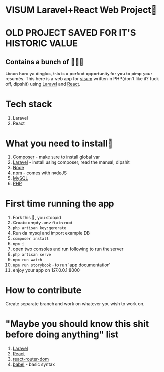 # VISUM Laravel+React Web Project👾
# OLD PROJECT SAVED FOR IT'S HISTORIC VALUE
## Contains a bunch of 🍝🍝🍝
Listen here ya dingles, this is a perfect opportunity for you to pimp your resumés. This here is a web app for [visum](https://visum.kz) written in PHP(don't like it? fuck off, dipshit) using [Laravel](https://laravel.com) and [React](https://reactjs.org).
# Tech stack
1. Laravel
2. React
# What you need to install🚀
1. [Composer](https://getcomposer.org/) - make sure to install global var
2. [Laravel](https://laravel.com) - install using composer, read the manual, dipshit
3. [Node](https://nodejs.org/en/)
4. [npm](https://www.npmjs.com/) - comes with nodeJS
5. [MySQL](https://www.mysql.com/)
6. [PHP](http://php.net/downloads.php)
# First time running the app
1. Fork this 💩, you stoopid
2. Create empty .env file in root
3. `php artisan key:generate`
4. Run da mysql and import example DB
5. `composer install`
6. `npm i`
7. open two consoles and run following to run the server
8. `php artisan serve`
9. `npm run watch`
10. `npm run storybook` - to run 'app documentation'
11. enjoy your app on 127.0.0.1:8000
# How to contribute
Create separate branch and work on whatever you wish to work on.
# "Maybe you should know this shit before doing anything" list
1. [Laravel](https://laravel.com/docs/5.7/installation)
2. [React](https://reactjs.org/docs/getting-started.html)
3. [react-router-dom](https://reacttraining.com/react-router/web/guides/quick-start)
4. [babel](https://babeljs.io/) - basic syntax
